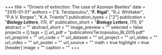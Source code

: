 +++
title = "Drivers of extinction: The case of Azorean Beetles"
date = "2015-01-01"
authors = ["S. Terzopoulou", "**F. Rigal**", "R.J. Whittaker", "P.A.V. Borges", "K.A. Triantis"]
publication_types = ["2"]
publication = "**_Biology Letters_**, (11), 6"
publication_short = "**_Biology Letters_**, (11), 6"
abstract = ""
abstract_short = ""
image_preview = ""
selected = false
projects = []
tags = []
url_pdf = "publication/Terzopoulou_BL2015.pdf"
url_preprint = ""
url_code = ""
url_dataset = ""
url_project = ""
url_slides = ""
url_video = ""
url_poster = ""
url_source = ""
math = true
highlight = true
[header]
image = ""
caption = ""
+++
